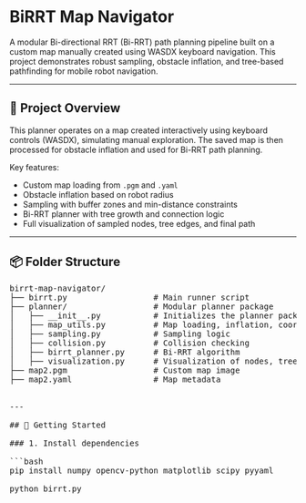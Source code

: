 # BiRRT Map Navigator

A modular Bi-directional RRT (Bi-RRT) path planning pipeline built on a custom map manually created using WASDX keyboard navigation. This project demonstrates robust sampling, obstacle inflation, and tree-based pathfinding for mobile robot navigation.

---

## 🧭 Project Overview

This planner operates on a map created interactively using keyboard controls (WASDX), simulating manual exploration. The saved map is then processed for obstacle inflation and used for Bi-RRT path planning.

Key features:
- Custom map loading from `.pgm` and `.yaml`
- Obstacle inflation based on robot radius
- Sampling with buffer zones and min-distance constraints
- Bi-RRT planner with tree growth and connection logic
- Full visualization of sampled nodes, tree edges, and final path

---

## 📦 Folder Structure
<pre>
birrt-map-navigator/
├── birrt.py                  # Main runner script
├── planner/                  # Modular planner package
│   ├── __init__.py           # Initializes the planner package
│   ├── map_utils.py          # Map loading, inflation, coordinate conversions
│   ├── sampling.py           # Sampling logic
│   ├── collision.py          # Collision checking
│   ├── birrt_planner.py      # Bi-RRT algorithm
│   ├── visualization.py      # Visualization of nodes, trees, and path
├── map2.pgm                  # Custom map image
├── map2.yaml                 # Map metadata


---

## 🚀 Getting Started

### 1. Install dependencies

```bash
pip install numpy opencv-python matplotlib scipy pyyaml

python birrt.py
